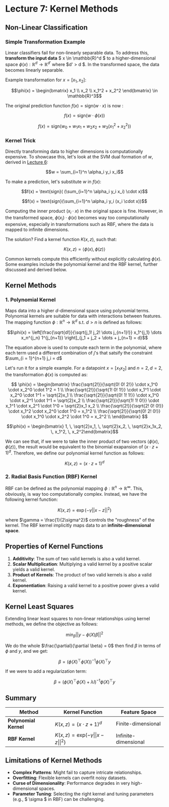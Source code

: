 # Lecture 7: Kernel Methods

## Non-Linear Classification

### **Simple Transformation Example**
Linear classifiers fail for non-linearly separable data. To address this, **transform the input data**  $ x \in \mathbb{R}^d  $ to a higher-dimensional space $\phi(x) : \mathbb{R}^d \to \mathbb{R}^{d'}$ where $d' > d $. In the transformed space, the data becomes linearly separable.

Example transformation for $x = [x_1, x_2]$:

$$\phi(x) = \begin{bmatrix} x_1 \\ x_2 \\ x_1^2 + x_2^2 \end{bmatrix} \in \mathbb{R}^3$$

The original prediction function $f(x) = \text{sign}(w \cdot x)$ is now :

$$f(x) = \text{sign}(w \cdot \phi(x))$$

$$f(x) = \text{sign}(w_0 + w_1x_1 + w_2x_2 + w_3 (x_1^2 + x_2^2))$$

### **Kernel Trick**
Directly transforming data to higher dimensions is computationally expensive. To showcase this, let's look at the SVM dual formation of $w$, derived in [Lecture 6](https://github.com/lujain-khalil/MLR570-Final/blob/main/Notes/Lecture%206.md):

$$w = \sum_{i=1}^n \alpha_i y_i x_i$$

To make a prediction, let's substitute $w$ in $f(x)$:

$$f(x) = \text{sign}( (\sum_{i=1}^n \alpha_i y_i x_i) \cdot x)$$

$$f(x) = \text{sign}(\sum_{i=1}^n \alpha_i y_i (x_i \cdot x))$$

Computing the inner product ($x_i \cdot x$) in the original space is fine. However, in the transformed space, $\phi(x_i) \cdot \phi(x)$ becomes way too computationally expensive, especially in transformations such as RBF, where the data is mapped to infinite dimensions.

The solution? Find a kernel function $K(x, z)$, such that:

$$K(x, z) = \langle \phi(x), \phi(z) \rangle$$

Common kernels compute this efficiently without explicitly calculating $\phi(x)$. Some examples include the polynomial kernel and the RBF kernel, further discussed and derived below.

## Kernel Methods

### **1. Polynomial Kernel**
Maps data into a higher $d$-dimensional space using polynomial terms. Polynomial kernels are suitable for data with interactions between features. The mapping function $\phi : \mathbb{R}^{n} \rightarrow \mathbb{R}^{d}$ s.t. $d > n$ is defined as follows:

$$\phi(x) = \left[\frac{\sqrt{d!}}{\sqrt{j_1! j_2! \dots j_{n+1}!}} x_1^{j_1} \dots x_n^{j_n} 1^{j_{n+1}} \right]_{j_1 + j_2 + \dots + j_{n+1} = d}$$

The equation above is used to compute each term in the polynomial, where each term used a different combination of $j$'s that satsify the constraint $\sum_{i = 1}^{n+1} j_i = d$

Let's run it for a simple example. For a datapoint $x = [x_1 x_2]$ and $n = 2, d = 2$, the transformation $\phi(x)$ is computed as:

$$
\phi(x) = 
    \begin{bmatrix} 
        \frac{\sqrt{2!}}{\sqrt{0! 0! 2!}} \cdot x_1^0 \cdot x_2^0 \cdot 1^2 = 1 \\
        \frac{\sqrt{2!}}{\sqrt{1! 0! 1!}} \cdot x_1^1 \cdot x_2^0 \cdot 1^1 = \sqrt{2}x_1 \\
        \frac{\sqrt{2!}}{\sqrt{0! 1! 1!}} \cdot x_1^0 \cdot x_2^1 \cdot 1^1 = \sqrt{2}x_2 \\
        \frac{\sqrt{2!}}{\sqrt{1! 1! 0!}} \cdot x_1^1 \cdot x_2^1 \cdot 1^0 = \sqrt{2}x_1 x_2 \\
        \frac{\sqrt{2!}}{\sqrt{2! 0! 0!}} \cdot x_1^2 \cdot x_2^0 \cdot 1^0 = x_1^2 \\
        \frac{\sqrt{2!}}{\sqrt{0! 2! 0!}} \cdot x_1^0 \cdot x_2^2 \cdot 1^0 = x_2^2 \\
    \end{bmatrix}
$$

$$\phi(x) = \begin{bmatrix} 1, \, \sqrt{2}x_1, \, \sqrt{2}x_2, \, \sqrt{2}x_1x_2, \, x_1^2, \, x_2^2\end{bmatrix}$$

We can see that, if we were to take the inner product of two vectors $\langle \phi(x), \phi(z) \rangle$, the result would be equivalent to the binomial exapansion of $(x \cdot z + 1)^d$. Therefore, we define our polynomial kernel function as follows:

$$K(x, z) = (x \cdot z + 1)^d$$

### **2. Radial Basis Function (RBF) Kernel**
RBF can be defined as the polynomial mapping $\phi : \mathbb{R}^{n} \rightarrow \mathbb{R}^{\infty}$. This, obviously, is way too computationally complex. Instead, we have the following kernel function:

$$K(x, z) = \exp\left(-\gamma||x - z||^2\right)$$

where $\gamma = \frac{1}{2\sigma^2}$ controls the "roughness" of the kernel. The RBF kernel implicitly maps data to an **infinite-dimensional space**.


## Properties of Kernel Functions

1. **Additivity**: The sum of two valid kernels is also a valid kernel.
2. **Scalar Multiplication**: Multiplying a valid kernel by a positive scalar yields a valid kernel.
3. **Product of Kernels**: The product of two valid kernels is also a valid kernel.
4. **Exponentiation**: Raising a valid kernel to a positive power gives a valid kernel.



## Kernel Least Squares

Extending linear least squares to non-linear relationships using kernel methods, we define the objective as follows:

$$\min_{\beta} || y - \phi(X)\beta ||^2$$

We do the whole $\frac{\partial}{\partial \beta} = 0$ then find $\beta$ in terms of $\phi$ and $y$, and we get:

$$\beta = (\phi(X)^{\top} \phi(X))^{-1} \phi(X)^{\top} y$$

If we were to add a regularization term:

$$\beta = (\phi(X)^{\top} \phi(X) + \lambda I)^{-1} \phi(X)^{\top} y$$


## Summary

| **Method**          | **Kernel Function**                                  | **Feature Space**       |
|       -|                 --|        -|
| **Polynomial Kernel**|  $K(x, z) = (x \cdot z + 1)^d$                  | Finite-dimensional      |
| **RBF Kernel**       |  $K(x, z) = \text{exp}(-\gamma \|\|x - z\|\|^2)$  | Infinite-dimensional    |

 
## Limitations of Kernel Methods
- **Complex Patterns**: Might fail to capture intricate relationships.
- **Overfitting**: Flexible kernels can overfit noisy datasets.
- **Curse of Dimensionality**: Performance degrades in very high-dimensional spaces.
- **Parameter Tuning**: Selecting the right kernel and tuning parameters (e.g.,  $ \sigma  $ in RBF) can be challenging.

 

